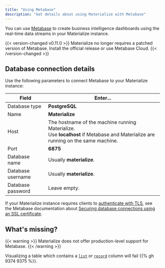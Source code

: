 ```yaml
---
title: "Using Metabase"
description: "Get details about using Materialize with Metabase"
---
```


You can use [Metabase] to create business intelligence dashboards using the
real-time data streams in your Materialize instance.

{{< version-changed v0.11.0 >}}
Materialize no longer requires a patched version of Metabase. Install the
official release or use Metabase Cloud.
{{< /version-changed >}}

## Database connection details

Use the following parameters to connect Metabase to your Materialize instance:

Field             | Enter...
----------------- | ----------------
Database type     | **PostgreSQL**
Name              | **Materialize**
Host              | The hostname of the machine running Materialize.<br>Use **localhost** if Metabase and Materialize are running on the same machine.
Port              | **6875**
Database name     | Usually **materialize**.
Database username | Usually **materialize**.
Database password | Leave empty.

If your Materialize instance requires clients to [authenticate with TLS](/cli/#tls-encryption), see the Metabase documentation about
[Securing database connections using an SSL certificate][metabase-tls].

## What's missing?

{{< warning >}}
Materialize does not offer production-level support for Metabase.
{{< /warning >}}

Visualizing a table which contains a [`list`](/sql/types/list) or
  [`record`](/sql/types/record) column will fail {{% gh 9374 9375 %}}.

[Metabase]: https://www.metabase.com/
[metabase-tls]: https://www.metabase.com/docs/latest/administration-guide/secure-database-connections-with-ssl-certificates.html

